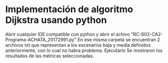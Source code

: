 # Implementación de algoritmo Dijkstra usando python 
Abrir cualquier IDE compatible con python y abrir el achivo "RC-602-CA2-Programa-ACHATA_20172991.py"
En ese misma carpeta se encuentran 2 archivos txt que representan a los escenarios baja y media definidos anteriormente,
con lo cual no habra problema.
Ejecutarlo
Se mostraron los resultados de las métricas seleccionadas.
